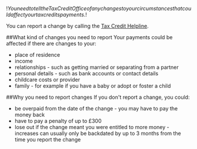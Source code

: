 $!You need to tell the Tax Credit Office of any changes to your circumstances that could affect your tax credits payments.$!

You can report a change by calling the [Tax Credit Helpline](/contact-the-tax-credit-office "Contact the Tax Credit Office"). 

##What kind of changes you need to report
Your payments could be affected if there are changes to your:

- place of residence
- income
- relationships - such as getting married or separating from a partner
- personal details - such as bank accounts or contact details
- childcare costs or provider
- family - for example if you have a baby or adopt or foster a child

##Why you need to report changes
If you don't report a change, you could:

- be overpaid from the date of the change - you may have to pay the money back
- have to pay a penalty of up to £300
- lose out if the change meant you were entitled to more money - increases can usually only be backdated by up to 3 months from the time you report the change


 

